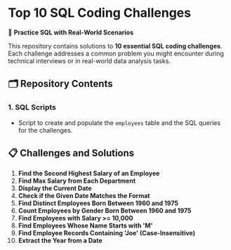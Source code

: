 # Top 10 SQL Coding Challenges

🚀 **Practice SQL with Real-World Scenarios**  

This repository contains solutions to **10 essential SQL coding challenges**. Each challenge addresses a common problem you might encounter during technical interviews or in real-world data analysis tasks.  

## 🗂️ Repository Contents

### 1. SQL Scripts
- Script to create and populate the `employees` table and the SQL queries for the challenges.

## 📋 Challenges and Solutions

1. **Find the Second Highest Salary of an Employee**
2. **Find Max Salary from Each Department**
3. **Display the Current Date**
4. **Check if the Given Date Matches the Format**
5. **Find Distinct Employees Born Between 1960 and 1975**
6. **Count Employees by Gender Born Between 1960 and 1975**
7. **Find Employees with Salary >= 10,000**
8. **Find Employees Whose Name Starts with 'M'**
9. **Find Employee Records Containing 'Joe' (Case-Insensitive)**
10. **Extract the Year from a Date**
